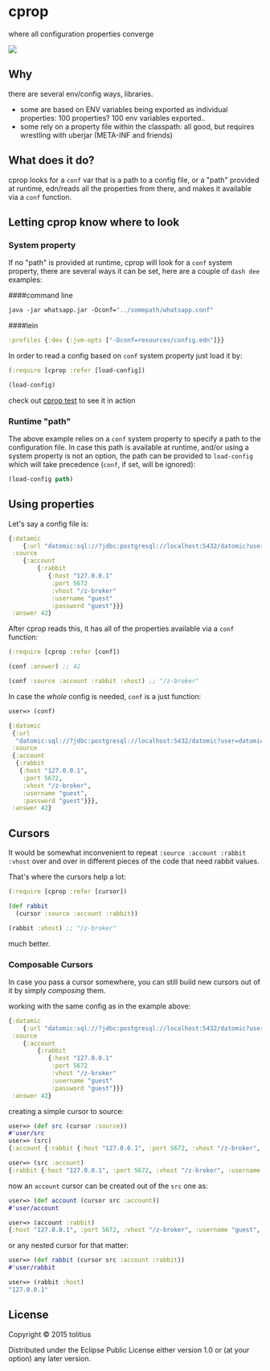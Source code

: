 # cprop

where all configuration properties converge

![](https://clojars.org/cprop/latest-version.svg)

## Why

there are several env/config ways, libraries. 

* some are based on ENV variables being exported as individual properties: 100 properties? 100 env variables exported.. 
* some rely on a property file within the classpath: all good, but requires wrestling with uberjar (META-INF and friends)

## What does it do?

cprop looks for a `conf` var that is a path to a config file, or a "path" provided at runtime, edn/reads all the properties from there, and makes it available via a `conf` function.

## Letting cprop know where to look

### System property

If no "path" is provided at runtime, cprop will look for a `conf` system property, there are several ways it can be set, here are a couple of `dash dee` examples:

####command line

```clojure
java -jar whatsapp.jar -Dconf="../somepath/whatsapp.conf"
```

####lein

```clojure
:profiles {:dev {:jvm-opts ["-Dconf=resources/config.edn"]}}
```

In order to read a config based on `conf` system property just load it by:

```clojure
(:require [cprop :refer [load-config])

(load-config)
```

check out [cprop test](https://github.com/tolitius/cprop/blob/master/test/cprop/core_test.clj#L5) to see it in action

### Runtime "path"

The above example relies on a `conf` system property to specify a path to the configuration file. In case this path is available at runtime, and/or using a system property is not an option, the path can be provided to `load-config` which will take precedence (`conf`, if set, will be ignored):

```clojure
(load-config path)
```

## Using properties

Let's say a config file is:

```clojure
{:datamic 
    {:url "datomic:sql://?jdbc:postgresql://localhost:5432/datomic?user=datomic&password=datomic"}
 :source
    {:account
        {:rabbit
           {:host "127.0.0.1"
            :port 5672
            :vhost "/z-broker"
            :username "guest"
            :password "guest"}}}
 :answer 42}
```

After cprop reads this, it has all of the properties available via a `conf` function:

```clojure
(:require [cprop :refer [conf])
```
```clojure
(conf :answer) ;; 42

(conf :source :account :rabbit :vhost) ;; "/z-broker"
```

In case the _whole_ config is needed, `conf` is a just function:

```clojure
user=> (conf)

{:datomic
 {:url
  "datomic:sql://?jdbc:postgresql://localhost:5432/datomic?user=datomic&password=datomic"},
 :source
 {:account
  {:rabbit
   {:host "127.0.0.1",
    :port 5672,
    :vhost "/z-broker",
    :username "guest",
    :password "guest"}}},
 :answer 42}
```


## Cursors

It would be somewhat inconvenient to repeat `:source :account :rabbit :vhost` over and over in different pieces of the code that need rabbit values.

That's where the cursors help a lot:

```clojure
(:require [cprop :refer [cursor])
```
```clojure
(def rabbit 
  (cursor :source :account :rabbit))

(rabbit :vhost) ;; "/z-broker"
```

much better.

### Composable Cursors

In case you pass a cursor somewhere, you can still build new cursors out of it by simply _composing_ them.

working with the same config as in the example above:

```clojure
{:datamic 
    {:url "datomic:sql://?jdbc:postgresql://localhost:5432/datomic?user=datomic&password=datomic"}
 :source
    {:account
        {:rabbit
           {:host "127.0.0.1"
            :port 5672
            :vhost "/z-broker"
            :username "guest"
            :password "guest"}}}
 :answer 42}
```

creating a simple cursor to source:

```clojure
user=> (def src (cursor :source))
#'user/src
user=> (src)
{:account {:rabbit {:host "127.0.0.1", :port 5672, :vhost "/z-broker", :username "guest", :password "guest"}}}

user=> (src :account)
{:rabbit {:host "127.0.0.1", :port 5672, :vhost "/z-broker", :username "guest", :password "guest"}}
```

now an `account` cursor can be created out of the `src` one as:

```clojure
user=> (def account (cursor src :account))
#'user/account

user=> (account :rabbit)
{:host "127.0.0.1", :port 5672, :vhost "/z-broker", :username "guest", :password "guest"}
```

or any nested cursor for that matter:

```clojure
user=> (def rabbit (cursor src :account :rabbit))
#'user/rabbit

user=> (rabbit :host)
"127.0.0.1"
```

## License

Copyright © 2015 tolitius

Distributed under the Eclipse Public License either version 1.0 or (at
your option) any later version.
